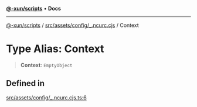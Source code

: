 [**@-xun/scripts**](../../../../../README.md) • **Docs**

***

[@-xun/scripts](../../../../../README.md) / [src/assets/config/\_.ncurc.cjs](../README.md) / Context

# Type Alias: Context

> **Context**: `EmptyObject`

## Defined in

[src/assets/config/\_.ncurc.cjs.ts:6](https://github.com/Xunnamius/xscripts/blob/89eebe76ad675b35907b3379b29bfde27fd5a5b8/src/assets/config/_.ncurc.cjs.ts#L6)
